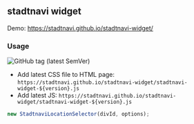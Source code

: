 ## stadtnavi widget

Demo: https://stadtnavi.github.io/stadtnavi-widget/

### Usage

![GitHub tag (latest SemVer)](https://img.shields.io/github/v/tag/stadtnavi/stadtnavi-widget?label=latest%20version)

- Add latest CSS file to HTML page: `https://stadtnavi.github.io/stadtnavi-widget/stadtnavi-widget-${version}.js`
- Add latest JS: `https://stadtnavi.github.io/stadtnavi-widget/stadtnavi-widget-${version}.js`


```js
new StadtnaviLocationSelector(divId, options);
```
